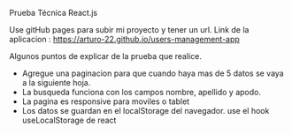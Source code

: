 Prueba Técnica React.js

Use gitHub pages para subir mi proyecto y tener un url.
Link de la aplicacion : https://arturo-22.github.io/users-management-app

Algunos puntos de explicar de la prueba que realice.

- Agregue una paginacion para que cuando haya mas de 5 datos se vaya a la siguiente hoja.
- La busqueda funciona con los campos nombre, apellido y apodo.
- La pagina es responsive para moviles o tablet
- Los datos se guardan en el localStorage del navegador. use el hook useLocalStorage de react
